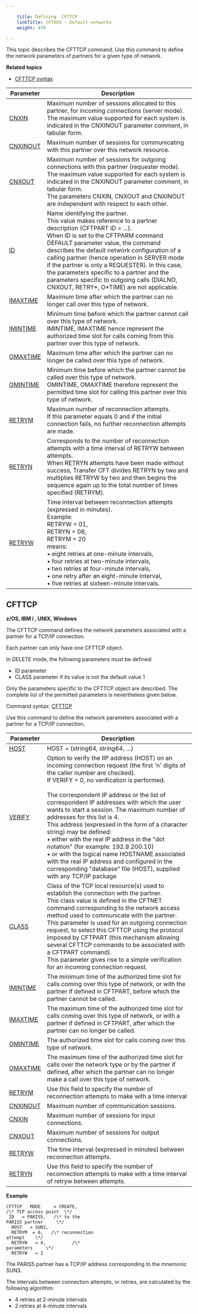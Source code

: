 ```yaml
---

    title: Defining  CFTTCP
    linkTitle: CFTXXX - Default networks
    weight: 470

---
```

This topic describes the CFTTCP command. Use this command to define the network parameters of partners
for a given type of network.

****Related
topics****

- [CFTTCP syntax](../../../command_summary#CFTTCP)


| Parameter  | Description  |
| --- | --- |
| <a href="../../../command_summary/parameter_intro/cnxin">CNXIN</a>  | Maximum number of sessions allocated to this partner, for incoming connections (server mode).<br/> The maximum value supported for each system is indicated in the CNXINOUT parameter comment, in tabular form. |
| <a href="../../../command_summary/parameter_intro/cnxinout">CNXINOUT</a> | Maximum number of sessions for communicating with this partner over this network resource. |
| <a href="../../../command_summary/parameter_intro/cnxout">CNXOUT</a> | Maximum number of sessions for outgoing connections with this partner (requester mode).<br/> The maximum value supported for each system is indicated in the CNXINOUT parameter comment, in tabular form.<br/> The parameters CNXIN, CNXOUT and CNXINOUT are independent with respect to each other. |
| <a href="../../../command_summary/parameter_intro/id">ID</a> | Name identifying the partner.<br/> This value makes reference to a partner description (CFTPART ID = ...).<br/> When ID is set to the CFTPARM command DEFAULT parameter value, the command describes the default network configuration of a calling partner (hence operation in SERVER mode if the partner is only a REQUESTER). In this case, the parameters specific to a partner and the parameters specific to outgoing calls (DIALNO, CNXOUT, RETRY*, O*TIME) are not applicable. |
| <a href="../../../command_summary/parameter_intro/imaxtime">IMAXTIME</a> | Maximum time after which the partner can no longer call over this type of network. |
| <a href="">IMINTIME</a>  | Minimum time before which the partner cannot call over this type of network.<br/> IMINTIME, IMAXTIME hence represent the authorized time slot for calls coming from this partner over this type of network. |
| <a href="../../../command_summary/parameter_intro/omaxtime">OMAXTIME</a> | Maximum time after which the partner can no longer be called over this type of network. |
| <a href="../../../command_summary/parameter_intro/omintime">OMINTIME</a> | Minimum time before which the partner cannot be called over this type of network.<br/> OMINTIME, OMAXTIME therefore represent the permitted time slot for calling this partner over this type of network. |
| <a href="../../../command_summary/parameter_intro/retrym">RETRYM</a>  | Maximum number of reconnection attempts.<br/> If this parameter equals 0 and if the initial connection fails, no further reconnection attempts are made. |
| <a href="../../../command_summary/parameter_intro/retryn">RETRYN</a>  | Corresponds to the number of reconnection attempts with a time interval of RETRYW between attempts.<br/> When RETRYN attempts have been made without success, Transfer CFT divides RETRYN by two and multiplies RETRYW by two and then begins the sequence again up to the total number of times specified (RETRYM). |
| <a href="../../../command_summary/parameter_intro/retryw">RETRYW</a> | Time interval between reconnection attempts (expressed in minutes).<br/> Example:<br/> RETRYW = 01,<br /> RETRYN = 08,<br /> RETRYM = 20<br/> means:<br/> • eight retries at one-minute intervals,<br/> • four retries at two-minute intervals,<br/> • two retries at four-minute intervals,<br/> • one retry after an eight-minute interval,<br/> • five retries at sixteen-minute intervals. |


<span id="CFTXXX_CFTTCP_cmd"></span>

## CFTTCP

****z/OS, IBM i , UNIX, Windows****

The CFTTCP command defines the network parameters associated with a
partner for a TCP/IP connection.

Each partner can only have one CFTTCP object.

In DELETE mode, the following parameters must be defined:

- ID parameter
- CLASS parameter
    if its value is not the default value 1

Only the parameters specific to the CFTTCP object are described. The
complete list of the permitted parameters is nevertheless given below.

<span id="TCP/IP"></span>Command syntax: [CFTTCP](../../../command_summary#CFTTCP)

Use this command to define the network parameters associated
with a partner for a TCP/IP connection.


| Parameter  | Description  |
| --- | --- |
| <a href="../../../command_summary/parameter_intro/host">HOST</a> | HOST = (string64, string64, …) |
| <a href="../../../command_summary/parameter_intro/verify">VERIFY</a> | Option to verify the IIP address (HOST) on an incoming connection request (the first 'n' digits of the caller number are checked).<br/> If VERIFY = 0, no verification is performed.<br/> <br/> The correspondent IP address or the list of correspondent IP addresses with which the user wants to start a session. The maximum number of addresses for this list is 4.<br/> This address (expressed in the form of a character string) may be defined:<br/> • either with the real IP address in the "dot notation" (for example: 192.9.200.10)<br/> • or with the logical name HOSTNAME associated with the real IP address and configured in the corresponding "database" file (HOST), supplied with any TCP/IP package |
| <a href="../../../command_summary/parameter_intro/class">CLASS</a>  | Class of the TCP local resource(s) used to establish the connection with the partner.<br/> This class value is defined in the CFTNET command corresponding to the network access method used to communicate with the partner.<br/> This parameter is used for an outgoing connection request, to select this CFTTCP using the protocol imposed by CFTPART (this mechanism allowing several CFTTCP commands to be associated with a CFTPART command).<br/> This parameter gives rise to a simple verification for an incoming connection request. |
| <a href="">IMINTIME</a>  | The minimum time of the authorized time slot for calls coming over this type of network, or with the partner if defined in CFTPART, before which the partner cannot be called. |
| <a href="../../../command_summary/parameter_intro/imaxtime">IMAXTIME</a> | The maximum time of the authorized time slot for calls coming over this type of network, or with a partner if defined in CFTPART, after which the partner can no longer be called. |
| <a href="../../../command_summary/parameter_intro/omintime">OMINTIME</a> | The authorized time slot for calls coming over this type of network. |
| <a href="../../../command_summary/parameter_intro/omaxtime">OMAXTIME</a> | The maximum time of the authorized time slot for calls over the network type or by the partner if defined, after which the partner can no longer make a call over this type of network. |
| <a href="../../../command_summary/parameter_intro/retrym">RETRYM</a>  | Use this field to specify the number of reconnection attempts to make with a time interval |
| <a href="../../../command_summary/parameter_intro/cnxinout">CNXINOUT</a> | Maximum number of communication sessions. |
| <a href="../../../command_summary/parameter_intro/cnxin">CNXIN</a>  | Maximum number of sessions for input connections. |
| <a href="../../../command_summary/parameter_intro/cnxout">CNXOUT</a>  | Maximum number of sessions for output connections. |
| <a href="../../../command_summary/parameter_intro/retryw">RETRYW</a>  | The time interval (expressed in minutes) between reconnection attempts. |
| <a href="../../../command_summary/parameter_intro/retryn">RETRYN</a>  | Use this field to specify the number of reconnection attempts to make with a time interval of retryw between attempts. |


****Example****

```
CFTTCP   MODE     = CREATE, 
/\* TCP access point  \*/
 ID   = PARIS5,   /\* to the
PARIS5 partner     \*/
  HOST   = SUN3,
  RETRYM  = 6,   /\* reconnection
attempt    \*/
  RETRYN   = 4,          /\*
parameters     \*/
  RETRYW   = 2
```

The PARIS5 partner has a TCP/IP address corresponding to
the mnemonic SUN3.

The intervals between connection attempts, or retries,
are calculated by the following algorithm:

- 4 retries
    at 2-minute intervals
- 2 retries
    at 4-minute intervals
